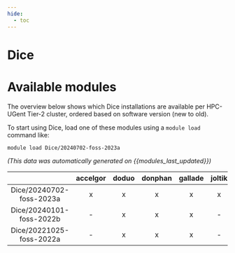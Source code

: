 ```yaml
---
hide:
  - toc
---
```


Dice
====

# Available modules


The overview below shows which Dice installations are available per HPC-UGent Tier-2 cluster, ordered based on software version (new to old).

To start using Dice, load one of these modules using a `module load` command like:

```shell
module load Dice/20240702-foss-2023a
```

*(This data was automatically generated on {{modules_last_updated}})*  

| |accelgor|doduo|donphan|gallade|joltik|shinx|skitty|
| :---: | :---: | :---: | :---: | :---: | :---: | :---: | :---: |
|Dice/20240702-foss-2023a|x|x|x|x|x|x|x|
|Dice/20240101-foss-2022b|-|x|x|x|-|-|-|
|Dice/20221025-foss-2022a|-|x|x|x|-|-|-|
